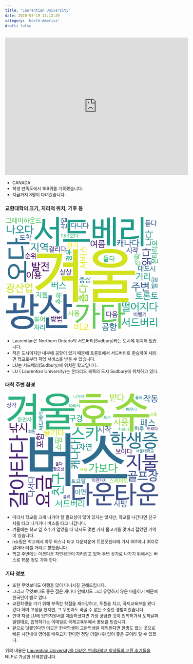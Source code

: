```yaml
---
title: "Laurentian University"
date: 2020-08-19 13:13:29
category: 'North-America'
draft: false
---
```


<iframe
width="600"
height="450"
frameborder="0" style="border:0"
src="https://www.google.com/maps/embed/v1/place?key=AIzaSyC9e1AME-pVmWC4hBpFdu5S4dKzyepa3HQ&q=Laurentian+University&center=46.4700285,-80.9744513&zoom=14" allowfullscreen>
</iframe>

* CANADA
* 학생 만족도에서 169위를 기록했습니다.
* 지금까지 8명이 다녀갔습니다. 

### 교환대학의 크기, 지리적 위치, 기후 등

![gen_info-WordCloud](../univ_wordclouds_okt/gen_info/CA000005_gen_info_okt.png)

* Laurentian은 Northern Ontario의 서드버리(Sudbury)라는 도시에 위치해 있습니다.
* 작은 도시이지만 내부에 공항이 있기 때문에 토론토에서 서드버리로 환승하여 내리면 학교로부터 픽업 서비스를 받을 수 있습니다.
* LU는 서드베리(Sudbury)에 위치한 학교입니다.
* LU ( Laurentian University)는 온타리오 북쪽의 도시 Sudbury에 위치하고 있다.


### 대학 주변 환경

![env_info-WordCloud](../univ_wordclouds_okt/env_info/CA000005_env_info_okt.png)

* 따라서 학교를 크게 나가야 할 필요성이 많이 있지는 않지만, 학교를 나간다면 친구 차를 타고 나가거나 버스를 타고 나갑니다.
* 겨울에는 학교 옆 호수가 얼었을 때 낚시도 몇번 가서 물고기를 몇마리 잡았던 기억이 있습니다.
* n쇼핑은 학교에서 아무 버스나 타고 다운타운에 트랜짓센터에 가서 301이나 302로 갈아타 러셀 거리로 향했습니다.
* 학교 주변에는 아름다운 자연경관이 자리잡고 있어 주변 상가로 나가기 위해서는 버스로 15분 정도 가야 한다.


### 기타 정보

* 또한 무엇보다도 여행을 많이 다니시길 권해드립니다.
* 그리고 무엇보다도 좋은 점은 캐나다 안에서도 그리 유명하지 않은 마을이기 때문에 한국인이 별로 없다.
* 교환학생을 가기 위해 부족한 학점을 재수강하고, 토플을 치고, 국제교육부를 왔다 갔다 하며 고생을 했지만, 그 무엇과도 바꿀 수 없는 소중한 경험이었습니다.
* 만약 지금 LU에 입학지원서를 제출하셨다면 가장 궁금한 것이 입학허가서 도착날짜일텐데요, 입학허가는 이메일로 국제교육부에서 통보를 받습니다.
* 끝으로 덧붙인다면 이곳은 한국학생이 교환학생을 제외한다면 한명도 없는 곳으로 빠른 시간내에 영어를 배우고자 한다면 정말 더할나위 없이 좋은 곳이라 할 수 있겠다.


위의 내용은 [Laurentian University를 다녀온 연세대학교 학생들의 교환 후기들을](http://oia.yonsei.ac.kr/partner/expReport.asp?ucode=CA000005&bgbn=A) NLP로 가공한 요약본입니다. 
